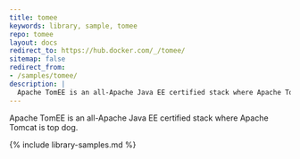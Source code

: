 ```yaml
---
title: tomee
keywords: library, sample, tomee
repo: tomee
layout: docs
redirect_to: https://hub.docker.com/_/tomee/
sitemap: false
redirect_from:
- /samples/tomee/
description: |
  Apache TomEE is an all-Apache Java EE certified stack where Apache Tomcat is top dog.
---
```


Apache TomEE is an all-Apache Java EE certified stack where Apache Tomcat is top dog.


{% include library-samples.md %}
